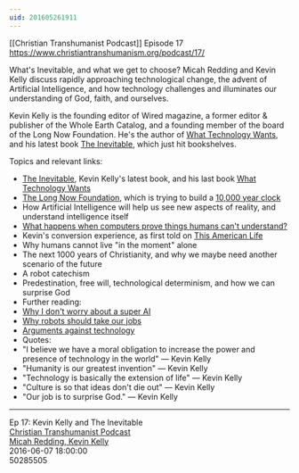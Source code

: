 ```yaml
---
uid: 201605261911
---
```

[[Christian Transhumanist Podcast]] Episode 17
https://www.christiantranshumanism.org/podcast/17/

What's Inevitable, and what we get to choose? Micah Redding and Kevin Kelly discuss rapidly approaching technological change, the advent of Artificial Intelligence, and how technology challenges and illuminates our understanding of God, faith, and ourselves. 

Kevin Kelly is the founding editor of Wired magazine, a former editor & publisher of the Whole Earth Catalog, and a founding member of the board of the Long Now Foundation. He's the author of [What Technology Wants](http://amzn.to/1OcqkU0), and his latest book [The Inevitable](http://amzn.to/1WDReXI), which just hit bookshelves.

Topics and relevant links:

- [The Inevitable](http://amzn.to/1WDReXI), Kevin Kelly's latest book, and his last book [What Technology Wants](http://amzn.to/1OcqkU0)
- [The Long Now Foundation](http://longnow.org/), which is trying to build a [10,000 year clock](http://longnow.org/clock/)
- How Artificial Intelligence will help us see new aspects of reality, and understand intelligence itself
- [What happens when computers prove things humans can't understand?](https://en.wikipedia.org/wiki/Four_color_theorem#Proof_by_computer)
- Kevin's conversion experience, as first told on [This American Life](http://www.thisamericanlife.org/radio-archives/episode/50/shoulda-been-dead)
- Why humans cannot live "in the moment" alone
- The next 1000 years of Christianity, and why we maybe need another scenario of the future
- A robot catechism
- Predestination, free will, technological determinism, and how we can surprise God
- Further reading:
- [Why I don't worry about a super AI](http://kk.org/thetechnium/why-i-dont-worry-about-a-super-ai/)
- [Why robots should take our jobs](http://www.wired.com/2012/12/ff-robots-will-take-our-jobs/)
- [Arguments against technology](https://hbr.org/2009/04/4-arguments-against-technology)
- Quotes:
- "I believe we have a moral obligation to increase the power and presence of technology in the world" — Kevin Kelly
- "Humanity is our greatest invention" — Kevin Kelly
- "Technology is basically the extension of life" — Kevin Kelly
- "Culture is so that ideas don't die out" — Kevin Kelly
- "Our job is to surprise God." — Kevin Kelly

---

Ep 17: Kevin Kelly and The Inevitable  
[Christian Transhumanist Podcast](https://www.christiantranshumanism.org/podcast/)  
[Micah Redding, Kevin Kelly](https://www.micahredding.com/)  
2016-06-07 18:00:00  
50285505